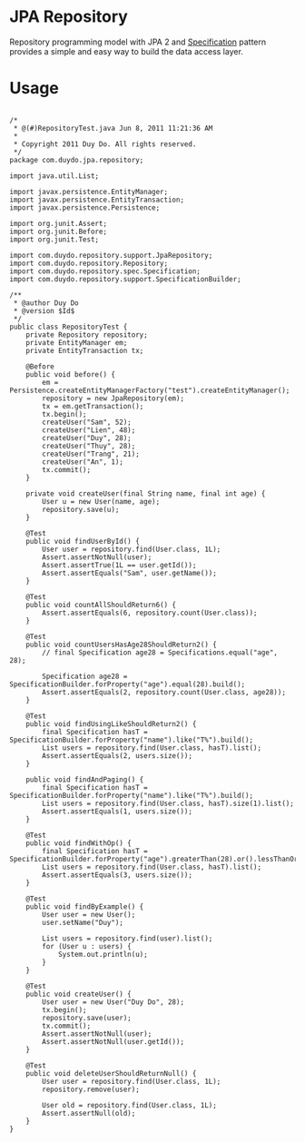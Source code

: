 JPA Repository
==============
Repository programming model with JPA 2 and [Specification](http://en.wikipedia.org/wiki/Specification_pattern) pattern provides a simple and easy way to build the data access layer.

Usage
=====
<pre>
<code>
/*
 * @(#)RepositoryTest.java Jun 8, 2011 11:21:36 AM
 * 
 * Copyright 2011 Duy Do. All rights reserved.
 */
package com.duydo.jpa.repository;

import java.util.List;

import javax.persistence.EntityManager;
import javax.persistence.EntityTransaction;
import javax.persistence.Persistence;

import org.junit.Assert;
import org.junit.Before;
import org.junit.Test;

import com.duydo.repository.support.JpaRepository;
import com.duydo.repository.Repository;
import com.duydo.repository.spec.Specification;
import com.duydo.repository.support.SpecificationBuilder;

/**
 * @author Duy Do
 * @version $Id$
 */
public class RepositoryTest {
	private Repository repository;
	private EntityManager em;
	private EntityTransaction tx;

	@Before
	public void before() {
		em = Persistence.createEntityManagerFactory("test").createEntityManager();
		repository = new JpaRepository(em);
		tx = em.getTransaction();
		tx.begin();
		createUser("Sam", 52);
		createUser("Lien", 48);
		createUser("Duy", 28);
		createUser("Thuy", 28);
		createUser("Trang", 21);
		createUser("An", 1);
		tx.commit();
	}

	private void createUser(final String name, final int age) {
		User u = new User(name, age);
		repository.save(u);
	}

	@Test
	public void findUserById() {
		User user = repository.find(User.class, 1L);
		Assert.assertNotNull(user);
		Assert.assertTrue(1L == user.getId());
		Assert.assertEquals("Sam", user.getName());
	}

	@Test
	public void countAllShouldReturn6() {
		Assert.assertEquals(6, repository.count(User.class));
	}

	@Test
	public void countUsersHasAge28ShouldReturn2() {
		// final Specification<User> age28 = Specifications.equal("age", 28);

		Specification<User> age28 = SpecificationBuilder.forProperty("age").equal(28).build();
		Assert.assertEquals(2, repository.count(User.class, age28));
	}

	@Test
	public void findUsingLikeShouldReturn2() {
		final Specification<User> hasT = SpecificationBuilder.forProperty("name").like("T%").build();
		List<User> users = repository.find(User.class, hasT).list();
		Assert.assertEquals(2, users.size());
	}

	public void findAndPaging() {
		final Specification<User> hasT = SpecificationBuilder.forProperty("name").like("T%").build();
		List<User> users = repository.find(User.class, hasT).size(1).list();
		Assert.assertEquals(1, users.size());
	}

	@Test
	public void findWithOp() {
		final Specification<User> hasT = SpecificationBuilder.forProperty("age").greaterThan(28).or().lessThanOrEqualTo(1).build();
		List<User> users = repository.find(User.class, hasT).list();
		Assert.assertEquals(3, users.size());
	}

	@Test
	public void findByExample() {
		User user = new User();
		user.setName("Duy");

		List<User> users = repository.find(user).list();
		for (User u : users) {
			System.out.println(u);
		}
	}

	@Test
	public void createUser() {
		User user = new User("Duy Do", 28);
		tx.begin();
		repository.save(user);
		tx.commit();
		Assert.assertNotNull(user);
		Assert.assertNotNull(user.getId());
	}

	@Test
	public void deleteUserShouldReturnNull() {
		User user = repository.find(User.class, 1L);
		repository.remove(user);

		User old = repository.find(User.class, 1L);
		Assert.assertNull(old);
	}
}

</code>
</pre>
